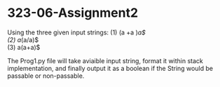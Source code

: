 # 323-06-Assignment2

Using the three given input strings:
(1) (a +a )*a$   
(2) a*(a/a)$   
(3) a(a+a)$ 

The Prog1.py file will take aviaible input string, format it within stack implementation, and finally output it as a boolean if the String would be passable or non-passable. 
